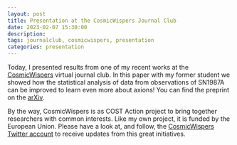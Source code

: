 ```yaml
---
layout: post
title: Presentation at the CosmicWispers Journal Club
date: 2023-02-07 15:30:00
description: 
tags: journalclub, cosmicwispers, presentation
categories: presentation
---
```


Today, I presented results from one of my recent works at the [CosmicWispers](https://www.cost.eu/actions/CA21106/) virtual journal club.
In this paper with my former student we showed how the statistical analysis of data from observations of SN1987A can be improved to learn even more about axions!
You can find the preprint on the [arXiv](https://arxiv.org/abs/2212.09764).

By the way, CosmicWispers is as COST Action project to bring together researchers with common interests.
Like my own project, it is funded by the European Union.
Please have a look at, and follow, the [CosmicWispers Twitter account](https://twitter.com/CosmicWispers) to receive updates from this great initiatives. 